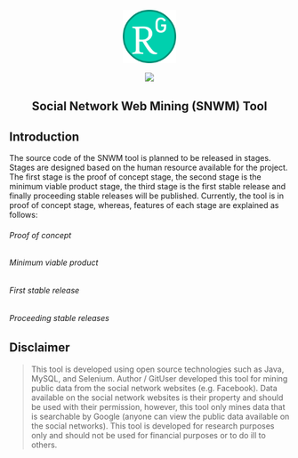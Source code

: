 <p align="center">
  <a href="https://www.researchgate.net/project/Tool-Social-Network-Web-Mining-SNWM">
    <img src="https://raw.githubusercontent.com/MuhammadMuradKhan/iconspack/master/rg.png" alt="Research material"  height="96">
  </a>
  <p align="center">
<a href="mailto:muradtariq.tk@gmail.com?Subject=Question%20regarding%20SNWM%20Tool"><img src="https://img.shields.io/badge/feedback-@MuhammadMuradKhan-blue.svg" /></a>
  </p>

  <h2 align="center">Social Network Web Mining (SNWM) Tool</h2>
 

## Introduction
The source code of the SNWM tool is planned to be released in stages. Stages are designed based on the human resource available for the project. The first stage is the proof of concept stage, the second stage is the minimum viable product stage, the third stage is the first stable release and finally proceeding stable releases will be published. Currently, the tool is in proof of concept stage, whereas, features of each stage are explained as follows:

###### Proof of concept

###### Minimum viable product 

###### First stable release 

###### Proceeding stable releases

## Disclaimer
> This tool is developed using open source technologies such as Java, MySQL, and Selenium. Author / GitUser developed this tool for mining public data from the social network websites (e.g. Facebook). Data available on the social network websites is their property and should be used with their permission, however, this tool only mines data that is searchable by Google (anyone can view the public data available on the social networks). This tool is developed for research purposes only and should not be used for financial purposes or to do ill to others. 
